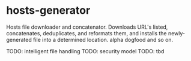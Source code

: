 # hosts-generator
Hosts file downloader and concatenator. Downloads URL's listed, concatenates, deduplicates, and reformats them, and installs the newly-generated file into a determined location. alpha dogfood and so on.

TODO: intelligent file handling
TODO: security model
TODO: tbd
